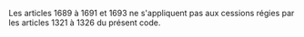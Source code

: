 Les articles 1689 à 1691 et 1693 ne s'appliquent pas aux cessions régies par les articles 1321 à 1326 du présent code.